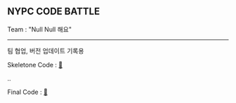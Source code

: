 ## NYPC CODE BATTLE 

Team : "Null Null 해요"

---

팀 협업, 버전 업데이트 기록용

Skeletone Code : [📄](https://github.com/7hyunii/NYPC-CODE-BATTLE-2025/blob/main/YachtAuction_skel.cpp)

..

Final Code : [📄](https://github.com/7hyunii/NYPC-CODE-BATTLE-2025/blob/main/YachtAuction_ver5.cpp)
